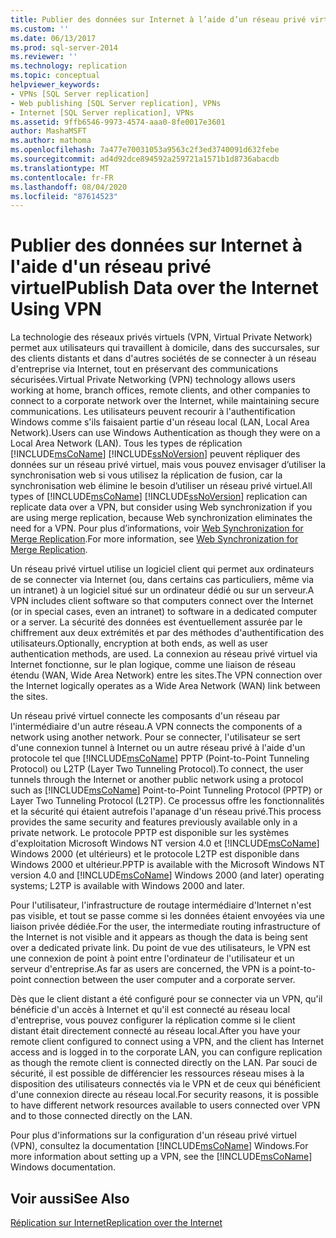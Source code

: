 ```yaml
---
title: Publier des données sur Internet à l’aide d’un réseau privé virtuel | Microsoft Docs
ms.custom: ''
ms.date: 06/13/2017
ms.prod: sql-server-2014
ms.reviewer: ''
ms.technology: replication
ms.topic: conceptual
helpviewer_keywords:
- VPNs [SQL Server replication]
- Web publishing [SQL Server replication], VPNs
- Internet [SQL Server replication], VPNs
ms.assetid: 9ffb6546-9973-4574-aaa0-8fe0017e3601
author: MashaMSFT
ms.author: mathoma
ms.openlocfilehash: 7a477e70031053a9563c2f3ed3740091d632febe
ms.sourcegitcommit: ad4d92dce894592a259721a1571b1d8736abacdb
ms.translationtype: MT
ms.contentlocale: fr-FR
ms.lasthandoff: 08/04/2020
ms.locfileid: "87614523"
---
```

# <a name="publish-data-over-the-internet-using-vpn"></a><span data-ttu-id="99e6c-102">Publier des données sur Internet à l'aide d'un réseau privé virtuel</span><span class="sxs-lookup"><span data-stu-id="99e6c-102">Publish Data over the Internet Using VPN</span></span>
  <span data-ttu-id="99e6c-103">La technologie des réseaux privés virtuels (VPN, Virtual Private Network) permet aux utilisateurs qui travaillent à domicile, dans des succursales, sur des clients distants et dans d'autres sociétés de se connecter à un réseau d'entreprise via Internet, tout en préservant des communications sécurisées.</span><span class="sxs-lookup"><span data-stu-id="99e6c-103">Virtual Private Networking (VPN) technology allows users working at home, branch offices, remote clients, and other companies to connect to a corporate network over the Internet, while maintaining secure communications.</span></span> <span data-ttu-id="99e6c-104">Les utilisateurs peuvent recourir à l'authentification Windows comme s'ils faisaient partie d'un réseau local (LAN, Local Area Network).</span><span class="sxs-lookup"><span data-stu-id="99e6c-104">Users can use Windows Authentication as though they were on a Local Area Network (LAN).</span></span> <span data-ttu-id="99e6c-105">Tous les types de réplication [!INCLUDE[msCoName](../../includes/msconame-md.md)] [!INCLUDE[ssNoVersion](../../includes/ssnoversion-md.md)] peuvent répliquer des données sur un réseau privé virtuel, mais vous pouvez envisager d’utiliser la synchronisation web si vous utilisez la réplication de fusion, car la synchronisation web élimine le besoin d’utiliser un réseau privé virtuel.</span><span class="sxs-lookup"><span data-stu-id="99e6c-105">All types of [!INCLUDE[msCoName](../../includes/msconame-md.md)] [!INCLUDE[ssNoVersion](../../includes/ssnoversion-md.md)] replication can replicate data over a VPN, but consider using Web synchronization if you are using merge replication, because Web synchronization eliminates the need for a VPN.</span></span> <span data-ttu-id="99e6c-106">Pour plus d’informations, voir [Web Synchronization for Merge Replication](web-synchronization-for-merge-replication.md).</span><span class="sxs-lookup"><span data-stu-id="99e6c-106">For more information, see [Web Synchronization for Merge Replication](web-synchronization-for-merge-replication.md).</span></span>  
  
 <span data-ttu-id="99e6c-107">Un réseau privé virtuel utilise un logiciel client qui permet aux ordinateurs de se connecter via Internet (ou, dans certains cas particuliers, même via un intranet) à un logiciel situé sur un ordinateur dédié ou sur un serveur.</span><span class="sxs-lookup"><span data-stu-id="99e6c-107">A VPN includes client software so that computers connect over the Internet (or in special cases, even an intranet) to software in a dedicated computer or a server.</span></span> <span data-ttu-id="99e6c-108">La sécurité des données est éventuellement assurée par le chiffrement aux deux extrémités et par des méthodes d'authentification des utilisateurs.</span><span class="sxs-lookup"><span data-stu-id="99e6c-108">Optionally, encryption at both ends, as well as user authentication methods, are used.</span></span> <span data-ttu-id="99e6c-109">La connexion au réseau privé virtuel via Internet fonctionne, sur le plan logique, comme une liaison de réseau étendu (WAN, Wide Area Network) entre les sites.</span><span class="sxs-lookup"><span data-stu-id="99e6c-109">The VPN connection over the Internet logically operates as a Wide Area Network (WAN) link between the sites.</span></span>  
  
 <span data-ttu-id="99e6c-110">Un réseau privé virtuel connecte les composants d'un réseau par l'intermédiaire d'un autre réseau.</span><span class="sxs-lookup"><span data-stu-id="99e6c-110">A VPN connects the components of a network using another network.</span></span> <span data-ttu-id="99e6c-111">Pour se connecter, l'utilisateur se sert d'une connexion tunnel à Internet ou un autre réseau privé à l'aide d'un protocole tel que [!INCLUDE[msCoName](../../includes/msconame-md.md)] PPTP (Point-to-Point Tunneling Protocol) ou L2TP (Layer Two Tunneling Protocol).</span><span class="sxs-lookup"><span data-stu-id="99e6c-111">To connect, the user tunnels through the Internet or another public network using a protocol such as [!INCLUDE[msCoName](../../includes/msconame-md.md)] Point-to-Point Tunneling Protocol (PPTP) or Layer Two Tunneling Protocol (L2TP).</span></span> <span data-ttu-id="99e6c-112">Ce processus offre les fonctionnalités et la sécurité qui étaient autrefois l'apanage d'un réseau privé.</span><span class="sxs-lookup"><span data-stu-id="99e6c-112">This process provides the same security and features previously available only in a private network.</span></span> <span data-ttu-id="99e6c-113">Le protocole PPTP est disponible sur les systèmes d'exploitation Microsoft Windows NT version 4.0 et [!INCLUDE[msCoName](../../includes/msconame-md.md)] Windows 2000 (et ultérieurs) et le protocole L2TP est disponible dans Windows 2000 et ultérieur.</span><span class="sxs-lookup"><span data-stu-id="99e6c-113">PPTP is available with the Microsoft Windows NT version 4.0 and [!INCLUDE[msCoName](../../includes/msconame-md.md)] Windows 2000 (and later) operating systems; L2TP is available with Windows 2000 and later.</span></span>  
  
 <span data-ttu-id="99e6c-114">Pour l'utilisateur, l'infrastructure de routage intermédiaire d'Internet n'est pas visible, et tout se passe comme si les données étaient envoyées via une liaison privée dédiée.</span><span class="sxs-lookup"><span data-stu-id="99e6c-114">For the user, the intermediate routing infrastructure of the Internet is not visible and it appears as though the data is being sent over a dedicated private link.</span></span> <span data-ttu-id="99e6c-115">Du point de vue des utilisateurs, le VPN est une connexion de point à point entre l'ordinateur de l'utilisateur et un serveur d'entreprise.</span><span class="sxs-lookup"><span data-stu-id="99e6c-115">As far as users are concerned, the VPN is a point-to-point connection between the user computer and a corporate server.</span></span>  
  
 <span data-ttu-id="99e6c-116">Dès que le client distant a été configuré pour se connecter via un VPN, qu'il bénéficie d'un accès à Internet et qu'il est connecté au réseau local d'entreprise, vous pouvez configurer la réplication comme si le client distant était directement connecté au réseau local.</span><span class="sxs-lookup"><span data-stu-id="99e6c-116">After you have your remote client configured to connect using a VPN, and the client has Internet access and is logged in to the corporate LAN, you can configure replication as though the remote client is connected directly on the LAN.</span></span> <span data-ttu-id="99e6c-117">Par souci de sécurité, il est possible de différencier les ressources réseau mises à la disposition des utilisateurs connectés via le VPN et de ceux qui bénéficient d'une connexion directe au réseau local.</span><span class="sxs-lookup"><span data-stu-id="99e6c-117">For security reasons, it is possible to have different network resources available to users connected over VPN and to those connected directly on the LAN.</span></span>  
  
 <span data-ttu-id="99e6c-118">Pour plus d'informations sur la configuration d'un réseau privé virtuel (VPN), consultez la documentation [!INCLUDE[msCoName](../../includes/msconame-md.md)] Windows.</span><span class="sxs-lookup"><span data-stu-id="99e6c-118">For more information about setting up a VPN, see the [!INCLUDE[msCoName](../../includes/msconame-md.md)] Windows documentation.</span></span>  
  
## <a name="see-also"></a><span data-ttu-id="99e6c-119">Voir aussi</span><span class="sxs-lookup"><span data-stu-id="99e6c-119">See Also</span></span>  
 [<span data-ttu-id="99e6c-120">Réplication sur Internet</span><span class="sxs-lookup"><span data-stu-id="99e6c-120">Replication over the Internet</span></span>](replication-over-the-internet.md)  
  
  
